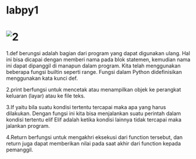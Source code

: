 # labpy1

# ![2](https://user-images.githubusercontent.com/46734568/52681505-98531300-2f6e-11e9-8449-0affdccc1d14.png)

1.def berungsi adalah bagian dari program yang dapat digunakan ulang. Hal ini bisa dicapai dengan memberi nama pada blok statemen, kemudian nama ini dapat dipanggil di manapun dalam program. Kita telah menggunakan beberapa fungsi builtin seperti range. Fungsi dalam Python didefinisikan menggunakan kata kunci def.

2.print berfungsi untuk mencetak atau menampilkan objek ke perangkat keluaran (layar) atau ke file teks. 

3.If yaitu bila suatu kondisi tertentu tercapai maka apa yang harus dilakukan. Dengan fungsi ini kita bisa menjalankan suatu perintah dalam kondisi tertentu elif Elif adalah ketika kondisi lainnya tidak tercapai maka jalankan program.

4.Return berfungsi untuk mengakhri eksekusi dari function tersebut, dan return juga dapat memberikan nilai pada saat akhir dari function kepada pemanggil.
